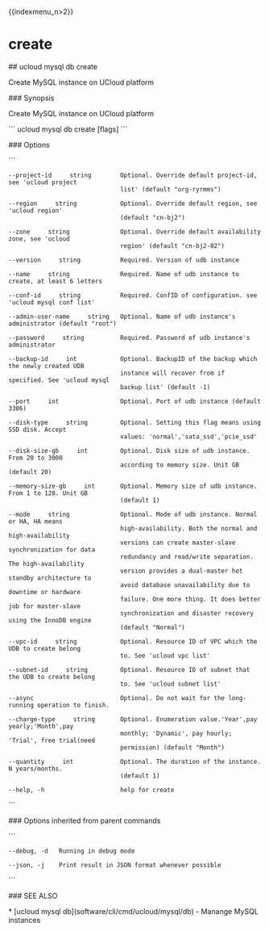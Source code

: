 {{indexmenu_n>2}}

# create

\#\# ucloud mysql db create

Create MySQL instance on UCloud platform

\#\#\# Synopsis

Create MySQL instance on UCloud platform

\`\`\` ucloud mysql db create \[flags\] \`\`\`

\#\#\# Options

\`\`\`

``` 
--project-id     string        Optional. Override default project-id, see 'ucloud project
                               list' (default "org-ryrmms") 
```

``` 
--region     string            Optional. Override default region, see 'ucloud region'
                               (default "cn-bj2") 
```

``` 
--zone     string              Optional. Override default availability zone, see 'ucloud
                               region' (default "cn-bj2-02") 
```

``` 
--version     string           Required. Version of udb instance 
```

``` 
--name     string              Required. Name of udb instance to create, at least 6 letters 
```

``` 
--conf-id     string           Required. ConfID of configuration. see 'ucloud mysql conf list' 
```

``` 
--admin-user-name     string   Optional. Name of udb instance's administrator (default "root") 
```

``` 
--password     string          Required. Password of udb instance's administrator 
```

``` 
--backup-id     int            Optional. BackupID of the backup which the newly created UDB
                               instance will recover from if specified. See 'ucloud mysql
                               backup list' (default -1) 
```

``` 
--port     int                 Optional. Port of udb instance (default 3306) 
```

``` 
--disk-type     string         Optional. Setting this flag means using SSD disk. Accept
                               values: 'normal','sata_ssd','pcie_ssd' 
```

``` 
--disk-size-gb     int         Optional. Disk size of udb instance. From 20 to 3000
                               according to memory size. Unit GB (default 20) 
```

``` 
--memory-size-gb     int       Optional. Memory size of udb instance. From 1 to 128. Unit GB
                               (default 1) 
```

``` 
--mode     string              Optional. Mode of udb instance. Normal or HA, HA means
                               high-availability. Both the normal and high-availability
                               versions can create master-slave synchronization for data
                               redundancy and read/write separation. The high-availability
                               version provides a dual-master hot standby architecture to
                               avoid database unavailability due to downtime or hardware
                               failure. One more thing. It does better job for master-slave
                               synchronization and disaster recovery using the InnoDB engine
                               (default "Normal") 
```

``` 
--vpc-id     string            Optional. Resource ID of VPC which the UDB to create belong
                               to. See 'ucloud vpc list' 
```

``` 
--subnet-id     string         Optional. Resource ID of subnet that the UDB to create belong
                               to. See 'ucloud subnet list' 
```

``` 
--async                        Optional. Do not wait for the long-running operation to finish. 
```

``` 
--charge-type     string       Optional. Enumeration value.'Year',pay yearly;'Month',pay
                               monthly; 'Dynamic', pay hourly; 'Trial', free trial(need
                               permission) (default "Month") 
```

``` 
--quantity     int             Optional. The duration of the instance. N years/months.
                               (default 1) 
```

``` 
--help, -h                     help for create 
```

\`\`\`

\#\#\# Options inherited from parent commands

\`\`\`

``` 
--debug, -d   Running in debug mode 
```

``` 
--json, -j    Print result in JSON format whenever possible 
```

\`\`\`

\#\#\# SEE ALSO

\* \[ucloud mysql db\](software/cli/cmd/ucloud/mysql/db) - Manange MySQL
instances
